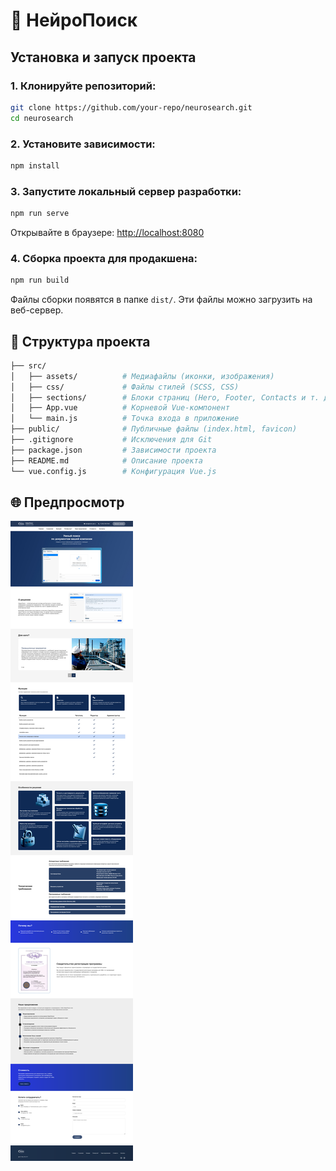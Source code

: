 # 🧠 НейроПоиск

## Установка и запуск проекта

### 1. Клонируйте репозиторий:
```sh
git clone https://github.com/your-repo/neurosearch.git
cd neurosearch
```

### 2. Установите зависимости:
```sh
npm install
```

### 3. Запустите локальный сервер разработки:
```sh
npm run serve
```
Открывайте в браузере: [http://localhost:8080](http://localhost:8080)

### 4. Сборка проекта для продакшена:
```sh
npm run build
```
Файлы сборки появятся в папке `dist/`. Эти файлы можно загрузить на веб-сервер.

## 📂 Структура проекта

```bash
├── src/
│   ├── assets/          # Медиафайлы (иконки, изображения)
│   ├── css/             # Файлы стилей (SCSS, CSS)
│   ├── sections/        # Блоки страниц (Hero, Footer, Contacts и т. д.)
│   ├── App.vue          # Корневой Vue-компонент
│   └── main.js          # Точка входа в приложение
├── public/              # Публичные файлы (index.html, favicon)
├── .gitignore           # Исключения для Git
├── package.json         # Зависимости проекта
├── README.md            # Описание проекта
└── vue.config.js        # Конфигурация Vue.js
```
## 🌐 Предпросмотр
![Предпросмотр](./src/assets/prew.png)
